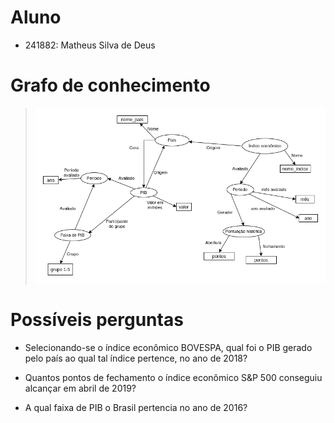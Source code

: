 # Aluno
- 241882: Matheus Silva de Deus

# Grafo de conhecimento

> ![graph](./images/grafo-conhecimento.png)

# Possíveis perguntas 

- Selecionando-se o índice econômico BOVESPA, qual foi o PIB gerado pelo país ao qual tal índice pertence, no ano de 2018?

- Quantos pontos de fechamento o índice econômico S&P 500 conseguiu alcançar em abril de 2019?

- A qual faixa de PIB o Brasil pertencia no ano de 2016?